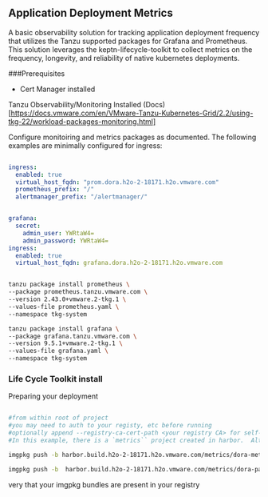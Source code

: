 ## Application Deployment Metrics

A basic observability solution for tracking application deployment frequency that utilizes the Tanzu supported packages for Grafana and Prometheus.  This solution leverages the keptn-lifecycle-toolkit to collect metrics on the frequency, longevity, and reliability of native kubernetes deployments.

###Prerequisites

- Cert Manager installed

Tanzu Observability/Monitoring Installed
(Docs)[https://docs.vmware.com/en/VMware-Tanzu-Kubernetes-Grid/2.2/using-tkg-22/workload-packages-monitoring.html]

Configure monitoiring and metrics packages as documented.  The following examples are minimally configured for ingress:

```yaml

ingress:
  enabled: true
  virtual_host_fqdn: "prom.dora.h2o-2-18171.h2o.vmware.com"
  prometheus_prefix: "/"
  alertmanager_prefix: "/alertmanager/"

```

```yaml

grafana:
  secret:
    admin_user: YWRtaW4=
    admin_password: YWRtaW4=
ingress:
  enabled: true
  virtual_host_fqdn: grafana.dora.h2o-2-18171.h2o.vmware.com

```


```bash

tanzu package install prometheus \
--package prometheus.tanzu.vmware.com \
--version 2.43.0+vmware.2-tkg.1 \
--values-file prometheus.yaml \
--namespace tkg-system

tanzu package install grafana \
--package grafana.tanzu.vmware.com \
--version 9.5.1+vmware.2-tkg.1 \
--values-file grafana.yaml \
--namespace tkg-system

```

### Life Cycle Toolkit install

Preparing your deployment

```bash

#from within root of project
#you may need to auth to your registy, etc before running
#optionally append --registry-ca-cert-path <your registry CA> for self-signed registry certs
#In this example, there is a `metrics`` project created in harbor.  Alter your tag based on your registry solution

imgpkg push -b harbor.build.h2o-2-18171.h2o.vmware.com/metrics/dora-metrics:1.0.3 -f metrics-package/

imgpkg push -b  harbor.build.h2o-2-18171.h2o.vmware.com/metrics/dora-package-repo:1.0.0 -f metrics-package-repo/ 

```

very that your imgpkg bundles are present in your registry